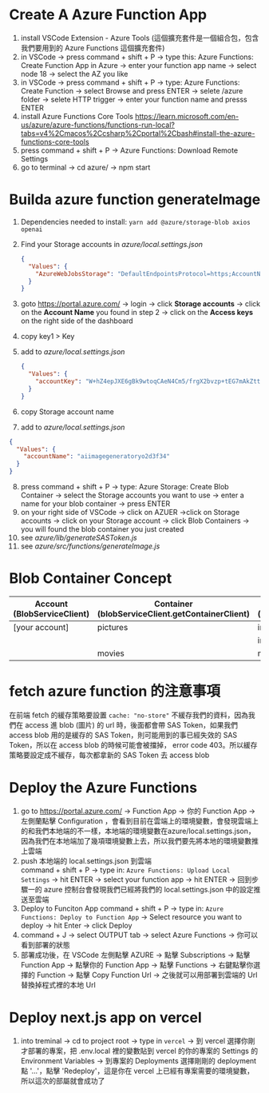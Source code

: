 # Create A Azure Function App

1. install VSCode Extension - Azure Tools (這個擴充套件是一個組合包，包含我們要用到的 Azure Functions 這個擴充套件)
2. in VSCode -> press command + shift + P -> type this: Azure Functions: Create Function App in Azure -> enter your function app name -> select node 18 -> select the AZ you like
3. in VSCode -> press command + shift + P -> type: Azure Functions: Create Function -> select Browse and press ENTER -> selete /azure folder -> selete HTTP trigger -> enter your function name and presss ENTER
4. install Azure Functions Core Tools https://learn.microsoft.com/en-us/azure/azure-functions/functions-run-local?tabs=v4%2Cmacos%2Ccsharp%2Cportal%2Cbash#install-the-azure-functions-core-tools
5. press command + shift + P -> Azure Functions: Download Remote Settings
6. go to terminal -> cd azure/ -> npm start

# Builda azure function generateImage

1. Dependencies needed to install: `yarn add @azure/storage-blob axios openai`
2. Find your Storage accounts in _azure/local.settings.json_
   ```json
   {
     "Values": {
       "AzureWebJobsStorage": "DefaultEndpointsProtocol=https;AccountName=[This is your Account Name];"
     }
   }
   ```
3. goto https://portal.azure.com/ -> login -> click **Storage accounts** -> click on the **Account Name** you found in step 2 -> click on the **Access keys** on the right side of the dashboard
4. copy key1 > Key
5. add to _azure/local.settings.json_

   ```json
   {
     "Values": {
       "accountKey": "W+hZ4epJXE6gBk9wtoqCAeN4Cm5/frgX2bvzp+tEG7mAkZttOtU7MzRdFq08bMWiwJk0T+6CWM0u+AStDGJQQA=="
     }
   }
   ```

6. copy Storage account name
7. add to _azure/local.settings.json_

```json
{
  "Values": {
    "accountName": "aiimagegeneratoryo2d3f34"
  }
}
```

8. press command + shift + P -> type: Azure Storage: Create Blob Container -> select the Storage accounts you want to use -> enter a name for your blob container -> press ENTER
9. on your right side of VSCode -> click on AZUER ->click on Storage accounts -> click on your Storage account -> click Blob Containers -> you will found the blob container you just created
10. see _azure/lib/generateSASToken.js_
11. see _azure/src/functions/generateImage.js_

# Blob Container Concept

| Account<br />(BlobServiceClient) | Container<br />(blobServiceClient.getContainerClient) | Blob<br />(containerClient.getBlockBlobClient) |
| -------------------------------- | ----------------------------------------------------- | ---------------------------------------------- |
| [your account]                   | pictures                                              | img001.png                                     |
|                                  |                                                       | img002.png                                     |
|                                  | movies                                                | mov1.avi                                       |

# fetch azure function 的注意事項

在前端 fetch 的緩存策略要設置 `cache: "no-store"` 不緩存我們的資料，因為我們在 access 進 blob (圖片) 的 url 時，後面都會帶 SAS Token，如果我們 access blob 用的是緩存的 SAS Token，則可能用到的事已經失效的 SAS Token，所以在 access blob 的時候可能會被擋掉， error code 403。所以緩存策略要設定成不緩存，每次都拿新的 SAS Token 去 access blob

# Deploy the Azure Functions
1. go to https://portal.azure.com/ -> Function App -> 你的 Function App -> 左側蘭點擊 Configuration ，會看到目前在雲端上的環境變數，會發現雲端上的和我們本地端的不一樣，本地端的環境變數在azure/local.settings.json，因為我們在本地端加了幾項環境變數上去，所以我們要先將本地的環境變數推上雲端
2. push 本地端的 local.settings.json 到雲端  
   command + shift + P -> type in: `Azure Functions: Upload Local Settings` -> hit ENTER -> select your function app -> hit ENTER -> 回到步驟一的 azure 控制台會發現我們已經將我們的 local.settings.json 中的設定推送至雲端
3. Deploy to Funciton App
  command + shift + P -> type in: `Azure Functions: Deploy to Function App` -> Select resource you want to deploy -> hit Enter -> click Deploy
4. command + J -> select OUTPUT tab -> select Azure Functions -> 你可以看到部署的狀態
5. 部署成功後，在 VSCode 左側點擊 AZURE -> 點擊 Subscriptions -> 點擊 Function App -> 點擊你的 Function App -> 點擊 Functions -> 右鍵點擊你選擇的 Function -> 點擊 Copy Function Url -> 之後就可以用部署到雲端的 Url 替換掉程式裡的本地 Url 

# Deploy next.js app on vercel 
1. into treminal -> cd to project root -> type in `vercel` -> 到 vercel 選擇你剛才部署的專案，把 .env.local 裡的變數貼到 vercel 的你的專案的 Settings 的 Environment Variables -> 到專案的 Deployments 選擇剛剛的 deployment 點 '...'，點擊 'Redeploy'，這是你在 vercel 上已經有專案需要的環境變數，所以這次的部屬就會成功了